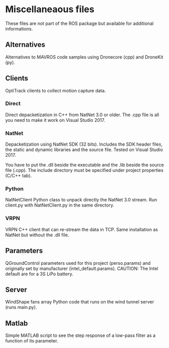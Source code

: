 # Miscellaneaous files

These files are not part of the ROS package but available for additional informations.

## Alternatives

Alternatives to MAVROS code samples using Dronecore (cpp) and DroneKit (py).

## Clients

OptiTrack clients to collect motion capture data.

### Direct

Direct depacketization in C++ from NatNet 3.0 or older. The .cpp file is all you need to make it work on Visual Studio 2017.

### NatNet

Depacketization using NatNet SDK (32 bits). Includes the SDK header files, the static and dynamic libraries and the source file. Tested on Visual Studio 2017.

You have to put the .dll beside the executable and the .lib beside the source file (.cpp). The include directory must be specified under project properties (C/C++ tab).

### Python

NatNetClient Python class to unpack directly the NatNet 3.0 stream. Run client.py with NatNetClient.py in the same directory.

### VRPN

VRPN C++ client that can re-stream the data in TCP. Same installation as NatNet but without the .dll file.

## Parameters

QGroundControl parameters used for this project (perso.params) and originally set by manufacturer (intel_default.params). CAUTION: The Intel default are for a 3S LiPo battery.

## Server

WindShape fans array Python code that runs on the wind tunnel server (runs main.py).

## Matlab

Simple MATLAB script to see the step response of a low-pass filter as a function of its parameter.
